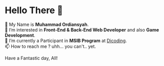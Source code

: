 # Hello There 👋

🕺 My Name is **Muhammad Ordiansyah**.\
👀 I’m interested in **Front-End & Back-End Web Developer** and also **Game Development**.\
🌱 I’m currently a Participant in **MSIB Program** at [Dicoding](https://www.dicoding.com/).\
📫 How to reach me ? uhh... you can't.. yet.

Have a Fantastic day, All!



